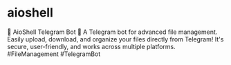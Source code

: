 # aioshell
🤖 AioShell Telegram Bot 📁 A Telegram bot for advanced file management. Easily upload, download, and organize your files directly from Telegram! It's secure, user-friendly, and works across multiple platforms. #FileManagement #TelegramBot
